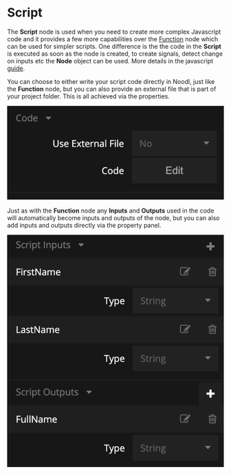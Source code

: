 # Script

The **Script** node is used when you need to create more complex Javascript code and it provides a few more capabilities over the [Function](/nodes/javascript/function.md) node which can be used for simpler scripts. One difference is the the code in the **Script** is executed as soon as the node is created, to create signals, detect change on inputs etc the **Node** object can be used. More details in the javascript [guide](/guides/javascript.md).

You can choose to either write your script code directly in Noodl, just like the **Function** node, but you can also provide an external file that is part of your project folder. This is all achieved via the properties.

![](script-1.png ':class=img-size-m')

Just as with the **Function** node any **Inputs** and **Outputs** used in the code will automatically become inputs and outputs of the node, but you can also add inputs and outputs directly via the property panel.

![](function-3.png ':class=img-size-m')



